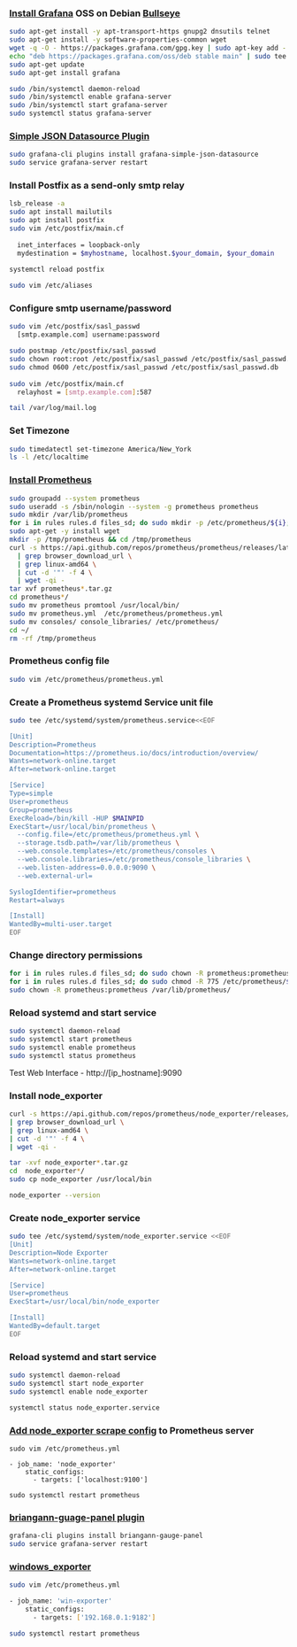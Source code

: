 ### [Install Grafana](https://grafana.com/docs/grafana/latest/installation/) OSS on Debian [Bullseye](https://www.debian.org/releases/bullseye/)
```bash
sudo apt-get install -y apt-transport-https gnupg2 dnsutils telnet
sudo apt-get install -y software-properties-common wget
wget -q -O - https://packages.grafana.com/gpg.key | sudo apt-key add -
echo "deb https://packages.grafana.com/oss/deb stable main" | sudo tee -a /etc/apt/sources.list.d/grafana.list
sudo apt-get update
sudo apt-get install grafana

sudo /bin/systemctl daemon-reload
sudo /bin/systemctl enable grafana-server
sudo /bin/systemctl start grafana-server
sudo systemctl status grafana-server
```
### [Simple JSON Datasource Plugin](https://grafana.com/grafana/plugins/grafana-simple-json-datasource/)
```bash
sudo grafana-cli plugins install grafana-simple-json-datasource
sudo service grafana-server restart
```
### Install Postfix as a send-only smtp relay
```bash
lsb_release -a
sudo apt install mailutils
sudo apt install postfix
sudo vim /etc/postfix/main.cf
  
  inet_interfaces = loopback-only
  mydestination = $myhostname, localhost.$your_domain, $your_domain
  
systemctl reload postfix

sudo vim /etc/aliases
```
### Configure smtp username/password
```bash
sudo vim /etc/postfix/sasl_passwd
  [smtp.example.com] username:password

sudo postmap /etc/postfix/sasl_passwd
sudo chown root:root /etc/postfix/sasl_passwd /etc/postfix/sasl_passwd.db
sudo chmod 0600 /etc/postfix/sasl_passwd /etc/postfix/sasl_passwd.db
  
sudo vim /etc/postfix/main.cf 
  relayhost = [smtp.example.com]:587

tail /var/log/mail.log
```
### Set Timezone
```bash
sudo timedatectl set-timezone America/New_York
ls -l /etc/localtime
```
### [Install Prometheus](https://github.com/prometheus/prometheus/releases)
```bash
sudo groupadd --system prometheus
sudo useradd -s /sbin/nologin --system -g prometheus prometheus
sudo mkdir /var/lib/prometheus
for i in rules rules.d files_sd; do sudo mkdir -p /etc/prometheus/${i}; done
sudo apt-get -y install wget
mkdir -p /tmp/prometheus && cd /tmp/prometheus
curl -s https://api.github.com/repos/prometheus/prometheus/releases/latest \
  | grep browser_download_url \
  | grep linux-amd64 \
  | cut -d '"' -f 4 \
  | wget -qi -
tar xvf prometheus*.tar.gz
cd prometheus*/
sudo mv prometheus promtool /usr/local/bin/
sudo mv prometheus.yml  /etc/prometheus/prometheus.yml
sudo mv consoles/ console_libraries/ /etc/prometheus/
cd ~/
rm -rf /tmp/prometheus
```
### Prometheus config file
```bash
sudo vim /etc/prometheus/prometheus.yml
```
###  Create a Prometheus systemd Service unit file
```bash
sudo tee /etc/systemd/system/prometheus.service<<EOF

[Unit]
Description=Prometheus
Documentation=https://prometheus.io/docs/introduction/overview/
Wants=network-online.target
After=network-online.target

[Service]
Type=simple
User=prometheus
Group=prometheus
ExecReload=/bin/kill -HUP $MAINPID
ExecStart=/usr/local/bin/prometheus \
  --config.file=/etc/prometheus/prometheus.yml \
  --storage.tsdb.path=/var/lib/prometheus \
  --web.console.templates=/etc/prometheus/consoles \
  --web.console.libraries=/etc/prometheus/console_libraries \
  --web.listen-address=0.0.0.0:9090 \
  --web.external-url=

SyslogIdentifier=prometheus
Restart=always

[Install]
WantedBy=multi-user.target
EOF
```
### Change directory permissions
```bash
for i in rules rules.d files_sd; do sudo chown -R prometheus:prometheus /etc/prometheus/${i}; done
for i in rules rules.d files_sd; do sudo chmod -R 775 /etc/prometheus/${i}; done
sudo chown -R prometheus:prometheus /var/lib/prometheus/
```
### Reload systemd and start service
```bash
sudo systemctl daemon-reload
sudo systemctl start prometheus
sudo systemctl enable prometheus
sudo systemctl status prometheus
```
Test Web Interface -  http://[ip_hostname]:9090

### Install node_exporter
```bash
curl -s https://api.github.com/repos/prometheus/node_exporter/releases/latest \
| grep browser_download_url \
| grep linux-amd64 \
| cut -d '"' -f 4 \
| wget -qi -

tar -xvf node_exporter*.tar.gz
cd  node_exporter*/
sudo cp node_exporter /usr/local/bin

node_exporter --version
```
### Create node_exporter service
```bash
sudo tee /etc/systemd/system/node_exporter.service <<EOF
[Unit]
Description=Node Exporter
Wants=network-online.target
After=network-online.target

[Service]
User=prometheus
ExecStart=/usr/local/bin/node_exporter

[Install]
WantedBy=default.target
EOF
```
### Reload systemd and start service
```bash
sudo systemctl daemon-reload
sudo systemctl start node_exporter
sudo systemctl enable node_exporter

systemctl status node_exporter.service 
```
### [Add node_exporter scrape config](https://prometheus.io/docs/prometheus/latest/configuration/configuration/#scrape_config) to Prometheus server
```
sudo vim /etc/prometheus.yml

- job_name: 'node_exporter'
    static_configs:
      - targets: ['localhost:9100']

sudo systemctl restart prometheus
```
### [briangann-guage-panel plugin](https://grafana.com/grafana/plugins/briangann-gauge-panel/?tab=installation)
```bash
grafana-cli plugins install briangann-gauge-panel
sudo service grafana-server restart
```
### [windows_exporter](https://github.com/prometheus-community/windows_exporter)
```bash
sudo vim /etc/prometheus.yml

- job_name: 'win-exporter'
    static_configs:
      - targets: ['192.168.0.1:9182']

sudo systemctl restart prometheus
```

